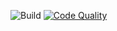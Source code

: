 ![Build](https://github.com/hiteshhv/To-Do_List/workflows/Build/badge.svg)
[![Code Quality](https://api.codacy.com/project/badge/Grade/8d95366e4d324ab3bd23180aff1ea12f)](https://www.codacy.com/manual/hiteshhv/To-Do_List?utm_source=github.com&amp;utm_medium=referral&amp;utm_content=hiteshhv/To-Do_List&amp;utm_campaign=Badge_Grade)
